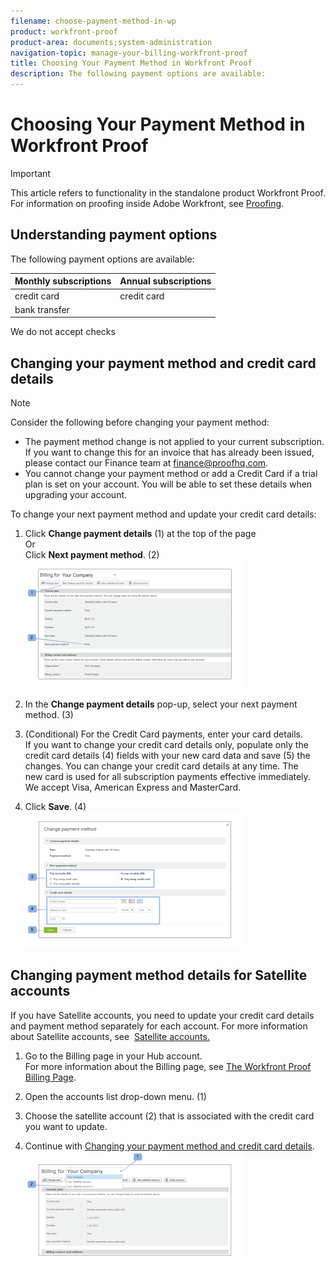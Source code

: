 ```yaml
---
filename: choose-payment-method-in-wp
product: workfront-proof
product-area: documents;system-administration
navigation-topic: manage-your-billing-workfront-proof
title: Choosing Your Payment Method in Workfront Proof
description: The following payment options are available:
---
```


# Choosing Your Payment Method in Workfront Proof

>[!IMPORTANT]
>
>This article refers to functionality in the standalone product Workfront Proof. For information on proofing inside Adobe Workfront, see [Proofing](../../../review-and-approve-work/proofing/proofing.md).

## Understanding payment options

The following payment options are available:

| **Monthly subscriptions** |**Annual subscriptions** |
|---|---|
| credit card |credit card |
| bank transfer |

We do not accept checks

## Changing your payment method and credit&nbsp;card details

>[!NOTE]
>
>Consider the following before changing your payment method: 
>
>* The payment method change is not applied to your current subscription. If you&nbsp;want to change this for an invoice that has already been issued, please contact our Finance team at [finance@proofhq.com](mailto:finance@proofhq.com). 
>* You cannot change your payment method or add a Credit Card if a trial plan is set on your account. You will be able to set these&nbsp;details when upgrading your account. 
>

To change your next payment method and update your credit card details:

1. Click **Change payment details** (1) at the top of the page  
   Or  
   Click&nbsp;**Next payment method**.&nbsp;(2)  
   ![Payment_and_CC_details1.png](assets/payment-and-cc-details1-350x205.png)

1. In the&nbsp;**Change payment details**&nbsp;pop-up, select your next payment method. (3)
1. (Conditional)&nbsp;For the Credit Card payments, enter your card details.  
   If you want to change your credit card details only, populate only the credit card details (4) fields with your new card data and save (5) the changes.&nbsp;You can change your credit card details at any time. The new&nbsp;card&nbsp;is used for all subscription payments effective immediately.  
   We accept Visa, American Express and MasterCard.

1. Click **Save**. (4)  
   ![Payment_and_CC_details.png](assets/payment-and-cc-details-350x217.png)

## Changing payment method&nbsp;details for Satellite accounts

If you have Satellite accounts, you need to update your credit card details and payment method separately for each account. For more information about Satellite accounts, see&nbsp; [Satellite accounts.](https://support.workfront.com/hc/en-us/sections/115000921108-Satellite-accounts)

1. Go to the Billing page in your Hub account.   
   For more information about the Billing page, see [The Workfront Proof Billing Page](../../../workfront-proof/wp-billingsettings/manage-your-billing/wp-billing-page.md).

1. Open the accounts list drop-down menu. (1)
1. Choose the satellite account (2) that is associated with the credit card you want to update.
1. Continue with [Changing your payment method and credit card details](#change-your-payment-method-and-credit-card-details).  
   ![Satellite_Account_Billing_Page.png](assets/satellite-account-billing-page-350x167.png)


